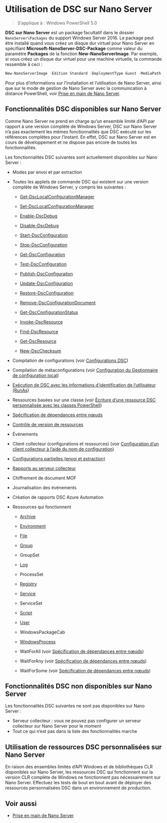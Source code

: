 # Utilisation de DSC sur Nano Server

> S’applique à : Windows PowerShell 5.0

**DSC sur Nano Server** est un package facultatif dans le dossier `NanoServer\Packages` du support Windows Server 2016. Le package peut être installé quand vous créez un disque dur virtuel pour Nano Server en
spécifiant **Microsoft-NanoServer-DSC-Package** comme valeur du paramètre **Packages** de la fonction **New-NanoServerImage**. Par exemple, si vous créez un disque dur virtuel pour une machine virtuelle,
la commande ressemble à ceci :

```powershell
New-NanoServerImage -Edition Standard -DeploymentType Guest -MediaPath f:\ -BasePath .\Base -TargetPath .\Nano1\Nano.vhd -ComputerName Nano1 -Packages Microsoft-NanoServer-DSC-Package
```

Pour plus d’informations sur l’installation et l’utilisation de Nano Server, ainsi que sur le mode de gestion de Nano Server avec la communication à distance PowerShell, voir 
[Prise en main de Nano Server](https://technet.microsoft.com/en-us/library/mt126167.aspx).


## Fonctionnalités DSC disponibles sur Nano Server

 Comme Nano Server ne prend en charge qu’un ensemble limité d’API par rapport à une version complète de Windows Server, DSC sur Nano Server n’a pas exactement les mêmes fonctionnalités que DSC exécuté sur 
 les références complètes pour l’instant. En effet, DSC sur Nano Server est en cours de développement et ne dispose pas encore de toutes les fonctionnalités.
 
 Les fonctionnalités DSC suivantes sont actuellement disponibles sur Nano Server : 


* Modes par envoi et par extraction
* Toutes les applets de commande DSC qui existent sur une version complète de Windows Server, y compris les suivantes : 
  * [Get-DscLocalConfigurationManager](https://technet.microsoft.com/en-us/library/dn407378.aspx)
  * [Set-DscLocalConfigurationManager](https://technet.microsoft.com/en-us/library/dn521621.aspx)
        
  * [Enable-DscDebug](https://technet.microsoft.com/en-us/library/mt517870.aspx)
  * [Disable-DscDebug](https://technet.microsoft.com/en-us/library/mt517872.aspx)
        
  * [Start-DscConfiguration](https://technet.microsoft.com/en-us/library/dn521623.aspx)
  * [Stop-DscConfiguration](https://technet.microsoft.com/en-us/library/mt143542.aspx)
  * [Get-DscConfiguration](https://technet.microsoft.com/en-us/library/dn407379.aspx)
  * [Test-DscConfiguration](https://technet.microsoft.com/en-us/library/dn407382.aspx)      
  * [Publish-DscConfiguraiton](https://technet.microsoft.com/en-us/library/mt517875.aspx) 
  * [Update-DscConfiguration](https://technet.microsoft.com/en-us/library/mt143541.aspx)
  * [Restore-DscConfiguration](https://technet.microsoft.com/en-us/library/dn407383.aspx)

  * [Remove-DscConfigurationDocument](https://technet.microsoft.com/en-us/library/mt143544.aspx)
    
  * [Get-DscConfigurationStatus](https://technet.microsoft.com/en-us/library/mt517868.aspx)
        
  * [Invoke-DscResource](https://technet.microsoft.com/en-us/library/mt517869.aspx)
  * [Find-DscResource](https://technet.microsoft.com/en-us/library/mt517874.aspx)
  * [Get-DscResource](https://technet.microsoft.com/en-us/library/dn521625.aspx)

  * [New-DscChecksum](https://technet.microsoft.com/en-us/library/dn521622.aspx)
    
* Compilation de configurations (voir [Configurations DSC](configurations.md))
* Compilation de métaconfigurations (voir [Configuration du Gestionnaire de configuration local](metaConfig.md))
* [Exécution de DSC avec les informations d’identification de l’utilisateur (RunAs)](runAsUser.md)
* Ressources basées sur une classe (voir [Écriture d’une ressource DSC personnalisée avec les classes PowerShell](authoringResourceClass.md))
* [Spécification de dépendances entre nœuds](crossNodeDependencies.md) 
* [Contrôle de version de ressources](sxsResource.md)
* Événements
* Client collecteur (configurations et ressources) (voir [Configuration d’un client collecteur à l’aide du nom de configuration](pullClientConfigNames.md))
* [Configurations partielles (envoi et extraction)](partialConfigs.md)
* [Rapports au serveur collecteur](reportServer.md) 
* Chiffrement de document MOF
* Journalisation des événements
* Création de rapports DSC Azure Automation


* Ressources qui fonctionnent
  * [Archive](archiveResource.md)
  * [Environment](environmentResource.md)
  * [File](fileResource.md)
  * [Group](groupResource.md)
  * GroupSet
  * [Log](logResource.md)
  * ProcessSet
  * [Registry](registryResource.md)
  * [Service](serviceResource.md)
  * ServiceSet
  * [Script](scriptResource.md)
  * [User](userResource.md)
  * WindowsPackageCab
  * [WindowsProcess](windowsProcessResource.md)

  * WaitForAll (voir [Spécification de dépendances entre nœuds](crossNodeDependencies.md))
  * WaitForAny (voir [Spécification de dépendances entre nœuds](crossNodeDependencies.md))
  * WaitForSome (voir [Spécification de dépendances entre nœuds](crossNodeDependencies.md))

## Fonctionnalités DSC non disponibles sur Nano Server

Les fonctionnalités DSC suivantes ne sont pas disponibles sur Nano Server :

* Serveur collecteur : vous ne pouvez pas configurer un serveur collecteur sur Nano Server pour le moment
* Tout ce qui n’est pas dans la liste des fonctionnalités marche

## Utilisation de ressources DSC personnalisées sur Nano Server
 
En raison des ensembles limités d’API Windows et de bibliothèques CLR disponibles sur Nano Server, les ressources DSC qui fonctionnent sur la version CLR complète de Windows ne fonctionnent pas nécessairement sur Nano Server. 
Effectuez les tests de bout en bout avant de déployer des ressources personnalisées DSC dans un environnement de production.

## Voir aussi
- [Prise en main de Nano Server](https://technet.microsoft.com/en-us/library/mt126167.aspx)

<!--HONumber=Apr16_HO4-->


